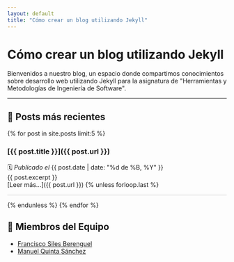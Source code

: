 ```yaml
---
layout: default
title: "Cómo crear un blog utilizando Jekyll"
---
```


# Cómo crear un blog utilizando Jekyll

Bienvenidos a nuestro blog, un espacio donde compartimos conocimientos sobre desarrollo web utilizando Jekyll para la asignatura de "Herramientas y Metodologías de Ingeniería de Software".

---

## 📌 Posts más recientes

{% for post in site.posts limit:5 %}
### [{{ post.title }}]({{ post.url }})
🗓 *Publicado el* {{ post.date | date: "%d de %B, %Y" }}  
{{ post.excerpt }}  
[Leer más...]({{ post.url }})
{% unless forloop.last %}<hr style="border: none; height: 0.5px; background-color: #ccc; margin: 15px 0;">{% endunless %}
{% endfor %}

## 👥 Miembros del Equipo

- [Francisco Siles Berenguel](Gorila-blog/miembros/francisco/)
- [Manuel Quinta Sánchez](/miembros/manuel/)
